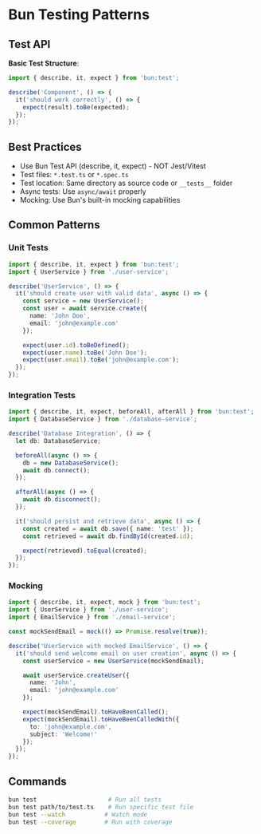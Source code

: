 # Bun Testing Patterns

## Test API

**Basic Test Structure**:

```typescript
import { describe, it, expect } from 'bun:test';

describe('Component', () => {
  it('should work correctly', () => {
    expect(result).toBe(expected);
  });
});
```

## Best Practices

- Use Bun Test API (describe, it, expect) - NOT Jest/Vitest
- Test files: `*.test.ts` or `*.spec.ts`
- Test location: Same directory as source code or `__tests__` folder
- Async tests: Use `async/await` properly
- Mocking: Use Bun's built-in mocking capabilities

## Common Patterns

### Unit Tests

```typescript
import { describe, it, expect } from 'bun:test';
import { UserService } from './user-service';

describe('UserService', () => {
  it('should create user with valid data', async () => {
    const service = new UserService();
    const user = await service.create({
      name: 'John Doe',
      email: 'john@example.com'
    });

    expect(user.id).toBeDefined();
    expect(user.name).toBe('John Doe');
    expect(user.email).toBe('john@example.com');
  });
});
```

### Integration Tests

```typescript
import { describe, it, expect, beforeAll, afterAll } from 'bun:test';
import { DatabaseService } from './database-service';

describe('Database Integration', () => {
  let db: DatabaseService;

  beforeAll(async () => {
    db = new DatabaseService();
    await db.connect();
  });

  afterAll(async () => {
    await db.disconnect();
  });

  it('should persist and retrieve data', async () => {
    const created = await db.save({ name: 'test' });
    const retrieved = await db.findById(created.id);

    expect(retrieved).toEqual(created);
  });
});
```

### Mocking

```typescript
import { describe, it, expect, mock } from 'bun:test';
import { UserService } from './user-service';
import { EmailService } from './email-service';

const mockSendEmail = mock(() => Promise.resolve(true));

describe('UserService with mocked EmailService', () => {
  it('should send welcome email on user creation', async () => {
    const userService = new UserService(mockSendEmail);

    await userService.createUser({
      name: 'John',
      email: 'john@example.com'
    });

    expect(mockSendEmail).toHaveBeenCalled();
    expect(mockSendEmail).toHaveBeenCalledWith({
      to: 'john@example.com',
      subject: 'Welcome!'
    });
  });
});
```

## Commands

```bash
bun test                    # Run all tests
bun test path/to/test.ts    # Run specific test file
bun test --watch           # Watch mode
bun test --coverage        # Run with coverage
```
